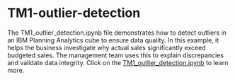 # TM1-outlier-detection

The TM1_outlier_detection.ipynb file demonstrates how to detect outliers in an IBM Planning Analytics cube to ensure data quality. In this example, it helps the business investigate why actual sales significantly exceed budgeted sales. The management team uses this to explain discrepancies and validate data integrity. Click on the [TM1_outlier_detection.ipynb](https://github.com/missaoui/TM1-outlier-detection/blob/main/TM1_outlier_detection.ipynb) to learn more.
